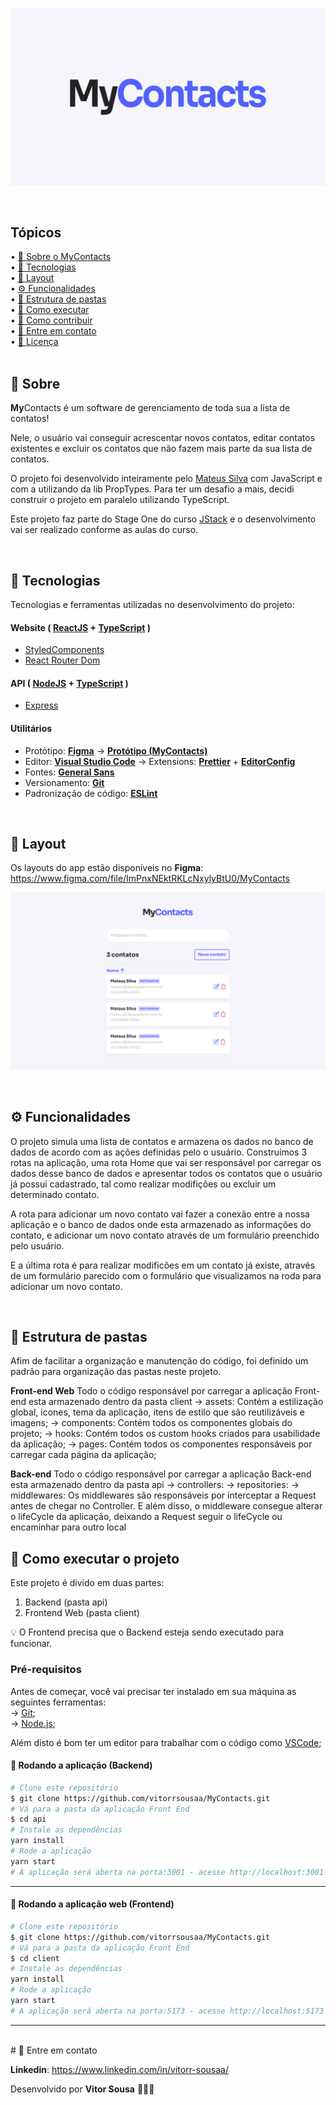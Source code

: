 <p align="center">
  <img src="./.github/banner-logo.png" alt="MyContacts" />
</p>

<br />

## Tópicos

<div>
 • <a href="#-sobre-o-MyContacts"> 📱 Sobre o MyContacts</a> </br>
 • <a href="#-tecnologias"> 🚀 Tecnologias</a> </br>
 • <a href="#-layout"> 🎨 Layout</a> </br>
 • <a href="#-funcionalidades">⚙️ Funcionalidades</a> </br>
 • <a href="#-estrutura-de-pastas">📂 Estrutura de pastas</a> </br>
 • <a href="#-como-executar-o-projeto">🚀 Como executar</a> </br>
 • <a href="#-como-contribuir">💭 Como contribuir</a> </br>
 • <a href="#-entre-em-contato">📮 Entre em contato</a> </br>
 • <a href="#user-content--licença">📝 Licença</a></br>
</div>

<br />

## 📱 Sobre

**My**Contacts é um software de gerenciamento de toda sua a lista de contatos!

Nele, o usuário vai conseguir acrescentar novos contatos, editar contatos existentes e excluir os contatos que não fazem mais parte da sua lista de contatos.

O projeto foi desenvolvido inteiramente pelo [Mateus Silva](https://www.linkedin.com/in/mateusilva/) com JavaScript e com a utilizando da lib PropTypes. Para ter um desafio a mais, decidi construir o projeto em paralelo utilizando TypeScript.

Este projeto faz parte do Stage One do curso [JStack](https://jstack.com.br/) e o desenvolvimento vai ser realizado conforme as aulas do curso.

<br />

## 🚀 Tecnologias

Tecnologias e ferramentas utilizadas no desenvolvimento do projeto:

#### **Website** ( [ReactJS](https://reactjs.org/) + [TypeScript](https://www.typescriptlang.org/) )

-  [StyledComponents](https://styled-components.com/)
-  [React Router Dom](https://reactrouter.com/en/main)

#### **API** ( [NodeJS](https://nodejs.org/en/) + [TypeScript](https://www.typescriptlang.org/) )

-  [Express](https://expressjs.com/pt-br/)

#### **Utilitários**

-  Protótipo: **[Figma](https://www.figma.com/)** → **[Protótipo (MyContacts)](https://www.figma.com/file/ImPnxNEktRKLcNxylyBtU0/MyContacts)**
-  Editor: **[Visual Studio Code](https://code.visualstudio.com/)** → Extensions: **[Prettier](https://prettier.io/)** + **[EditorConfig](https://editorconfig.org/)**
-  Fontes: **[General Sans](https://fonts.google.com/specimen/Sora)**
-  Versionamento: **[Git](https://git-scm.com)**
-  Padronização de código: **[ESLint](https://eslint.org/)**

<br />

## 🎨 Layout

Os layouts do app estão disponíveis no **Figma**: https://www.figma.com/file/ImPnxNEktRKLcNxylyBtU0/MyContacts

<p align="center">
  <img src="./.github/layout.png" alt="WAITERAPP" />
</p>

<br />

## ⚙️ Funcionalidades

O projeto simula uma lista de contatos e armazena os dados no banco de dados de acordo com as ações definidas pelo o usuário. Construímos 3 rotas na aplicação, uma rota Home que vai ser responsável por carregar os dados desse banco de dados e apresentar todos os contatos que o usuário já possui cadastrado, tal como realizar modifições ou excluir um determinado contato.

A rota para adicionar um novo contato vai fazer a conexão entre a nossa aplicação e o banco de dados onde esta armazenado as informações do contato, e adicionar um novo contato através de um formulário preenchido pelo usuário.

E a última rota é para realizar modificões em um contato já existe, através de um formulário parecido com o formulário que visualizamos na roda para adicionar um novo contato.

<br />

## 📂 Estrutura de pastas

Afim de facilitar a organização e manutenção do código, foi definido um padrão para organização das pastas neste projeto.

**Front-end Web**
Todo o código responsável por carregar a aplicação Front-end esta armazenado dentro da pasta client
→ assets: Contém a estilização global, icones, tema da aplicação, itens de estilo que são reutilizáveis e imagens;
→ components: Contém todos os componentes globais do projeto;
→ hooks: Contém todos os custom hooks criados para usabilidade da aplicação;
→ pages: Contém todos os componentes responsáveis por carregar cada página da aplicação;

**Back-end**
Todo o código responsável por carregar a aplicação Back-end esta armazenado dentro da pasta api
→ controllers:
→ repositories:
→ middlewares: Os middlewares são responsáveis por interceptar a Request antes de chegar no Controller. E além disso, o middleware consegue alterar o lifeCycle da aplicação, deixando a Request seguir o lifeCycle ou encaminhar para outro local

## 🚀 Como executar o projeto

Este projeto é divido em duas partes:

1. Backend (pasta api)
2. Frontend Web (pasta client)

💡 O Frontend precisa que o Backend esteja sendo executado para funcionar.

### Pré-requisitos

Antes de começar, você vai precisar ter instalado em sua máquina as seguintes ferramentas: <br />
→ [Git](https://git-scm.com);<br />
→ [Node.js](https://nodejs.org/en/);<br />

Além disto é bom ter um editor para trabalhar com o código como [VSCode](https://code.visualstudio.com/);

#### 🎲 Rodando a aplicação (Backend)

```bash
# Clone este repositório
$ git clone https://github.com/vitorrsousaa/MyContacts.git
# Vá para a pasta da aplicação Front End
$ cd api
# Instale as dependências
yarn install
# Rode a aplicação
yarn start
# A aplicação será aberta na porta:3001 - acesse http://localhost:3001
```

---

#### 🧭 Rodando a aplicação web (Frontend)

```bash
# Clone este repositório
$ git clone https://github.com/vitorrsousaa/MyContacts.git
# Vá para a pasta da aplicação Front End
$ cd client
# Instale as dependências
yarn install
# Rode a aplicação
yarn start
# A aplicação será aberta na porta:5173 - acesse http://localhost:5173
```

---

<br />
# 📮 Entre em contato

**Linkedin**: https://www.linkedin.com/in/vitorr-sousaa/

Desenvolvido por **Vitor Sousa** 👋🏻🧑
